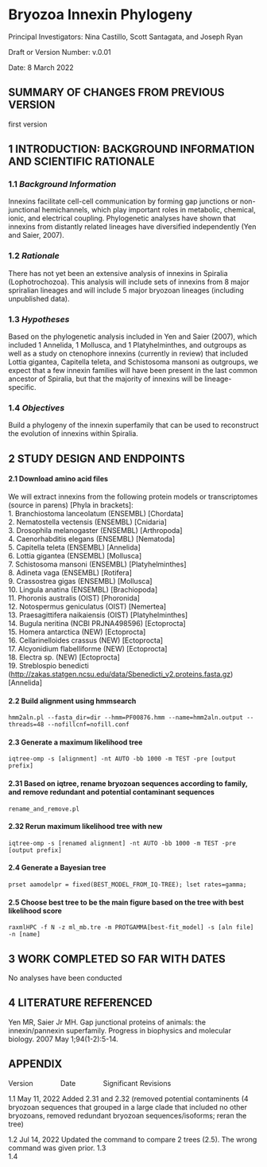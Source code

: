 # Bryozoa Innexin Phylogeny
 Principal Investigators: Nina Castillo, Scott Santagata, and Joseph Ryan 
 
 Draft or Version Number: v.0.01 
 
 Date: 8 March 2022

## SUMMARY OF CHANGES FROM PREVIOUS VERSION
first version

## 1 INTRODUCTION: BACKGROUND INFORMATION AND SCIENTIFIC RATIONALE  

### 1.1 _Background Information_  

Innexins facilitate cell-cell communication by forming gap junctions or non-junctional hemichannels, which play important roles in metabolic, chemical, ionic, and electrical coupling. Phylogenetic analyses have shown that innexins from distantly related lineages have diversified independently (Yen and Saier, 2007).

### 1.2 _Rationale_  

There has not yet been an extensive analysis of innexins in Spiralia (Lophotrochozoa). This analysis will include sets of innexins from 8 major spriralian lineages and will include 5 major bryozoan lineages (including unpublished data). 

### 1.3 _Hypotheses_  

Based on the phylogenetic analysis included in Yen and Saier (2007), which included 1 Annelida, 1 Mollusca, and 1 Platyhelminthes, and outgroups as well as a study on ctenophore innexins (currently in review) that included Lottia gigantea, Capitella teleta, and Schistosoma mansoni as outgroups, we expect that a few innexin families will have been present in the last common ancestor of Spiralia, but that the majority of innexins will be lineage-specific.  

### 1.4 _Objectives_  

Build a phylogeny of the innexin superfamily that can be used to reconstruct the evolution of innexins within Spiralia.

## 2 STUDY DESIGN AND ENDPOINTS  

#### 2.1 Download amino acid files

We will extract innexins from the following protein models or transcriptomes (source in parens) [Phyla in brackets]:<br>
    1. Branchiostoma lanceolatum (ENSEMBL) [Chordata]<br>
    2. Nematostella vectensis (ENSEMBL) [Cnidaria]<br>
    3. Drosophila melanogaster (ENSEMBL) [Arthropoda]<br>
    4. Caenorhabditis elegans (ENSEMBL) [Nematoda]<br>
    5. Capitella teleta (ENSEMBL) [Annelida]<br>
    6. Lottia gigantea (ENSEMBL) [Mollusca]<br>
    7. Schistosoma mansoni (ENSEMBL) [Platyhelminthes]<br>
    8. Adineta vaga (ENSEMBL) [Rotifera]<br>
    9. Crassostrea gigas (ENSEMBL) [Mollusca]<br>
    10. Lingula anatina (ENSEMBL) [Brachiopoda]<br>
    11. Phoronis australis (OIST) [Phoronida]<br>
    12. Notospermus geniculatus (OIST) [Nemertea]<br>
    13. Praesagittifera naikaiensis (OIST) [Platyhelminthes]<br>
    14. Bugula neritina (NCBI PRJNA498596) [Ectoprocta]<br>
    15. Homera antarctica (NEW) [Ectoprocta]<br>
    16. Cellarinelloides crassus (NEW) [Ectoprocta]<br>
    17. Alcyonidium flabelliforme (NEW) [Ectoprocta]<br>
    18. Electra sp. (NEW) [Ectoprocta]<br>
    19. Streblospio benedicti (http://zakas.statgen.ncsu.edu/data/Sbenedicti_v2.proteins.fasta.gz) [Annelida]

#### 2.2 Build alignment using hmmsearch  

```
hmm2aln.pl --fasta_dir=dir --hmm=PF00876.hmm --name=hmm2aln.output --threads=48 --nofillcnf=nofill.conf
```

#### 2.3 Generate a maximum likelihood tree  

```
iqtree-omp -s [alignment] -nt AUTO -bb 1000 -m TEST -pre [output prefix] 
```

#### 2.31 Based on iqtree, rename bryozoan sequences according to family, and remove redundant and potential contaminant sequences

```
rename_and_remove.pl
```

#### 2.32 Rerun maximum likelihood tree with new 

```
iqtree-omp -s [renamed alignment] -nt AUTO -bb 1000 -m TEST -pre [output prefix] 
```

#### 2.4 Generate a Bayesian tree

```
prset aamodelpr = fixed(BEST_MODEL_FROM_IQ-TREE); lset rates=gamma;
```

#### 2.5 Choose best tree to be the main figure based on the tree with best likelihood score

```
raxmlHPC -f N -z ml_mb.tre -m PROTGAMMA[best-fit_model] -s [aln file] -n [name]
```

## 3 WORK COMPLETED SO FAR WITH DATES  

No analyses have been conducted

## 4 LITERATURE REFERENCED

Yen MR, Saier Jr MH. Gap junctional proteins of animals: the innexin/pannexin superfamily. Progress in biophysics and molecular biology. 2007 May 1;94(1-2):5-14.

## APPENDIX

Version&nbsp; &nbsp; &nbsp; &nbsp;&nbsp;&nbsp;&nbsp;&nbsp;&nbsp; &nbsp;Date&nbsp; &nbsp; &nbsp; &nbsp; &nbsp; &nbsp; &nbsp; Significant Revisions  

1.1   May 11, 2022  Added 2.31 and 2.32 (removed potential contaminents (4 bryozoan sequences that grouped in a large clade that included no other bryozoans, removed redundant bryozoan sequences/isoforms; reran the tree)

1.2   Jul 14, 2022  Updated the command to compare 2 trees (2.5). The wrong command was given prior.
1.3  
1.4  
